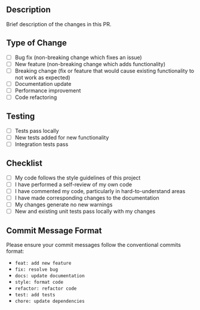 ## Description

Brief description of the changes in this PR.

## Type of Change

- [ ] Bug fix (non-breaking change which fixes an issue)
- [ ] New feature (non-breaking change which adds functionality)
- [ ] Breaking change (fix or feature that would cause existing functionality to not work as expected)
- [ ] Documentation update
- [ ] Performance improvement
- [ ] Code refactoring

## Testing

- [ ] Tests pass locally
- [ ] New tests added for new functionality
- [ ] Integration tests pass

## Checklist

- [ ] My code follows the style guidelines of this project
- [ ] I have performed a self-review of my own code
- [ ] I have commented my code, particularly in hard-to-understand areas
- [ ] I have made corresponding changes to the documentation
- [ ] My changes generate no new warnings
- [ ] New and existing unit tests pass locally with my changes

## Commit Message Format

Please ensure your commit messages follow the conventional commits format:

- `feat: add new feature`
- `fix: resolve bug`
- `docs: update documentation`
- `style: format code`
- `refactor: refactor code`
- `test: add tests`
- `chore: update dependencies`
